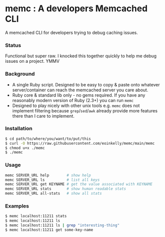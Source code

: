 # memc : A developers Memcached CLI

A memcached CLI for developers trying to debug caching issues.

### Status

Functional but super raw. I knocked this together quickly to help me debug issues on a project. YMMV

### Background

* A single Ruby script. Designed to be easy to copy & paste onto whatever server/container can reach the memcached server you care about.
* Ruby core & standard lib only - no gems required. If you have any reasonably modern version of Ruby (2.3+) you can run `memc`
* Designed to play nicely with other unix tools e.g. `memc` does not implement filtering because `grep`/`sed`/`awk` already provide more features there than I care to implement.

### Installation

```bash
$ cd path/to/where/you/want/to/put/this
$ curl -O https://raw.githubusercontent.com/eoinkelly/memc/main/memc
$ chmod u+x ./memc
$ ./memc
```

### Usage

```bash
memc SERVER_URL help        # show help
memc SERVER_URL ls          # list all keys
memc SERVER_URL get KEYNAME # get the value associated with KEYNAME
memc SERVER_URL stats       # show human readable stats
memc SERVER_URL all-stats   # show all stats
```

### Examples

```bash
$ memc localhost:11211 stats
$ memc localhost:11211 ls
$ memc localhost:11211 ls | grep "interesting-thing"
$ memc localhost:11211 get some-key-name
```
